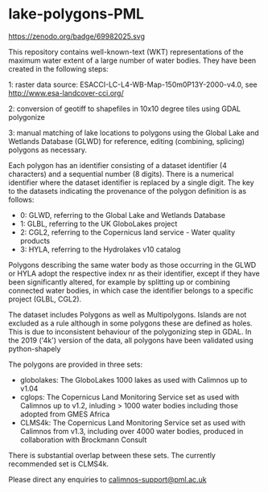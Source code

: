 # lake-polygons-PML
https://zenodo.org/badge/69982025.svg

This repository contains well-known-text (WKT) representations of the maximum water extent of a large number of water bodies. They have been created in the following steps:

1: raster data source: ESACCI-LC-L4-WB-Map-150m0P13Y-2000-v4.0, see http://www.esa-landcover-cci.org/

2: conversion of geotiff to shapefiles in 10x10 degree tiles using GDAL polygonize

3: manual matching of lake locations to polygons using the Global Lake and Wetlands Database (GLWD) for reference, editing (combining, splicing) polygons as necessary.

Each polygon has an identifier consisting of a dataset identifier (4 characters) and a sequential number (8 digits).
There is a numerical identifier where the dataset identifier is replaced by a single digit. The key to the datasets indicating the provenance of the polygon definition is as follows:

- 0: GLWD, referring to the Global Lake and Wetlands Database 
- 1: GLBL, referring to the UK GloboLakes project
- 2: CGL2, referring to the Copernicus land service - Water quality products
- 3: HYLA, referring to the Hydrolakes v10 catalog

Polygons describing the same water body as those occurring in the GLWD or HYLA adopt the respective index nr as their identifier, except if they have been significantly altered, for example by splitting up or combining connected water bodies, in which case the identifier belongs to a specific project (GLBL, CGL2). 

The dataset includes Polygons as well as Multipolygons. Islands are not excluded as a rule although in some polygons these are defined as holes. This is due to inconsistent behaviour of the polygonizing step in GDAL. In the 2019 ('4k') version of the data, all polygons have been validated using python-shapely

The polygons are provided in three sets:
- globolakes: The GloboLakes 1000 lakes as used with Calimnos up to v1.04
- cglops: The Copernicus Land Monitoring Service set as used with Calimnos up to v1.2, inluding > 1000 water bodies including those adopted from GMES Africa
- CLMS4k: The Copernicus Land Monitoring Service set as used with Calimnos from v1.3, including over 4000 water bodies, produced in collaboration with Brockmann Consult

There is substantial overlap between these sets. The currently recommended set is CLMS4k. 

Please direct any enquiries to calimnos-support@pml.ac.uk


